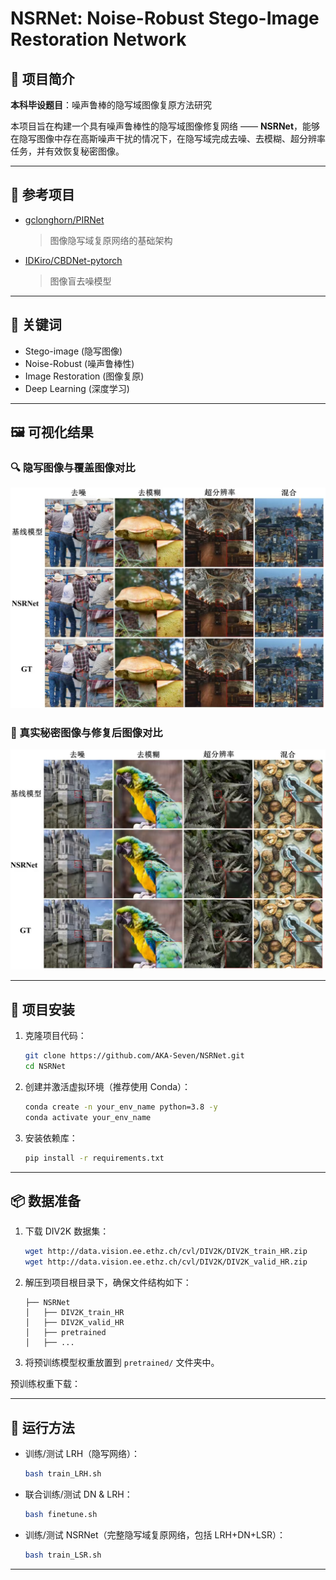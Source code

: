 
# NSRNet: Noise-Robust Stego-Image Restoration Network

## 📘 项目简介

**本科毕设题目**：噪声鲁棒的隐写域图像复原方法研究

本项目旨在构建一个具有噪声鲁棒性的隐写域图像修复网络 —— **NSRNet**，能够在隐写图像中存在高斯噪声干扰的情况下，在隐写域完成去噪、去模糊、超分辨率任务，并有效恢复秘密图像。

---

## 🔗 参考项目

- [gclonghorn/PIRNet](https://github.com/gclonghorn/PIRNet)  
  > 图像隐写域复原网络的基础架构

- [IDKiro/CBDNet-pytorch](https://github.com/IDKiro/CBDNet-pytorch)  
  > 图像盲去噪模型

---

## 🧠 关键词

- Stego-image (隐写图像)
- Noise-Robust (噪声鲁棒性)
- Image Restoration (图像复原)
- Deep Learning (深度学习)

---

## 🖼️ 可视化结果

### 🔍 隐写图像与覆盖图像对比

![](./images/stego.jpg)

### 🧩 真实秘密图像与修复后图像对比
![](./images/secret.jpg)

---

## 🔧 项目安装

1. 克隆项目代码：
   ```bash
   git clone https://github.com/AKA-Seven/NSRNet.git
   cd NSRNet
   ```

2. 创建并激活虚拟环境（推荐使用 Conda）：
   ```bash
   conda create -n your_env_name python=3.8 -y
   conda activate your_env_name
   ```

3. 安装依赖库：
   ```bash
   pip install -r requirements.txt
   ```

---

## 📦 数据准备

1. 下载 DIV2K 数据集：
   ```bash
   wget http://data.vision.ee.ethz.ch/cvl/DIV2K/DIV2K_train_HR.zip
   wget http://data.vision.ee.ethz.ch/cvl/DIV2K/DIV2K_valid_HR.zip
   ```

2. 解压到项目根目录下，确保文件结构如下：
   ```
   ├── NSRNet
   │   ├── DIV2K_train_HR
   │   ├── DIV2K_valid_HR
   │   ├── pretrained
   │   ├── ...
   ```

3. 将预训练模型权重放置到 `pretrained/` 文件夹中。

  预训练权重下载：

---

## 🚀 运行方法

- 训练/测试 LRH（隐写网络）：
  ```bash
  bash train_LRH.sh
  ```

- 联合训练/测试 DN & LRH：
  ```bash
  bash finetune.sh
  ```

- 训练/测试 NSRNet（完整隐写域复原网络，包括 LRH+DN+LSR）：
  ```bash
  bash train_LSR.sh
  ```

---
